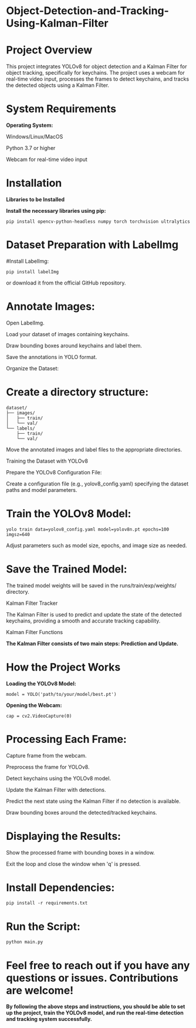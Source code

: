 # Object-Detection-and-Tracking-Using-Kalman-Filter

# Project Overview

This project integrates YOLOv8 for object detection and a Kalman Filter for object tracking, specifically for keychains. The project uses a webcam for real-time video input, processes the frames to detect keychains, and tracks the detected objects using a Kalman Filter.

# System Requirements
**Operating System:**

Windows/Linux/MacOS

Python 3.7 or higher

Webcam for real-time video input

# Installation

**Libraries to be Installed**

**Install the necessary libraries using pip:**
```
pip install opencv-python-headless numpy torch torchvision ultralytics
```

# Dataset Preparation with LabelImg

#Install LabelImg:
```
pip install labelImg
```
or download it from the official GitHub repository.

# Annotate Images:

Open LabelImg.

Load your dataset of images containing keychains.

Draw bounding boxes around keychains and label them.

Save the annotations in YOLO format.

Organize the Dataset:

# Create a directory structure:
```
dataset/
├── images/
│   ├── train/
│   └── val/
└── labels/
    ├── train/
    └── val/
```
Move the annotated images and label files to the appropriate directories.

Training the Dataset with YOLOv8

Prepare the YOLOv8 Configuration File:

Create a configuration file (e.g., yolov8_config.yaml) specifying the dataset paths and model parameters.

# Train the YOLOv8 Model:
```
yolo train data=yolov8_config.yaml model=yolov8n.pt epochs=100 imgsz=640
```

Adjust parameters such as model size, epochs, and image size as needed.

# Save the Trained Model:

The trained model weights will be saved in the runs/train/exp/weights/ directory.

Kalman Filter Tracker

The Kalman Filter is used to predict and update the state of the detected keychains, providing a smooth and accurate tracking capability.

Kalman Filter Functions

**The Kalman Filter consists of two main steps: Prediction and Update.**

# How the Project Works

**Loading the YOLOv8 Model:**
```
model = YOLO('path/to/your/model/best.pt')
```

**Opening the Webcam:**
```
cap = cv2.VideoCapture(0)
```

# Processing Each Frame:

Capture frame from the webcam.

Preprocess the frame for YOLOv8.

Detect keychains using the YOLOv8 model.

Update the Kalman Filter with detections.

Predict the next state using the Kalman Filter if no detection is available.

Draw bounding boxes around the detected/tracked keychains.

# Displaying the Results:

Show the processed frame with bounding boxes in a window.

Exit the loop and close the window when 'q' is pressed.

# Install Dependencies:
```
pip install -r requirements.txt
```
# Run the Script:
```
python main.py
```

# Feel free to reach out if you have any questions or issues. Contributions are welcome!

**By following the above steps and instructions, you should be able to set up the project, train the YOLOv8 model, and run the real-time detection and tracking system successfully.**
